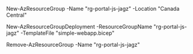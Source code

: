New-AzResourceGroup -Name "rg-portal-js-jagz" -Location "Canada Central"


New-AzResourceGroupDeployment -ResourceGroupName "rg-portal-js-jagz" -TemplateFile "simple-webapp.bicep"


Remove-AzResourceGroup -Name "rg-portal-js-jagz"